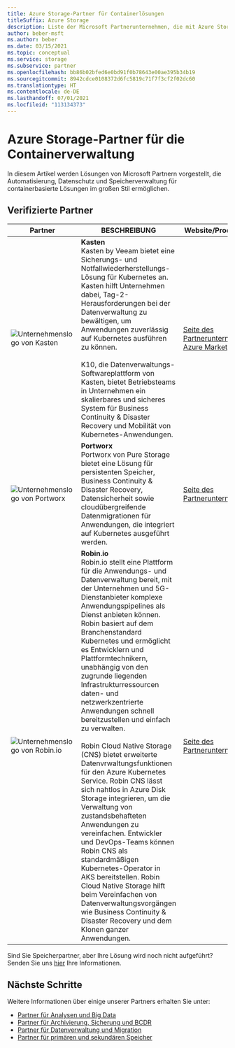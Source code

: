 ```yaml
---
title: Azure Storage-Partner für Containerlösungen
titleSuffix: Azure Storage
description: Liste der Microsoft Partnerunternehmen, die mit Azure Storage Kundenlösungen Container erstellen
author: beber-msft
ms.author: beber
ms.date: 03/15/2021
ms.topic: conceptual
ms.service: storage
ms.subservice: partner
ms.openlocfilehash: bb86b02bfed6e0bd91f0b78643e00ae395b34b19
ms.sourcegitcommit: 8942cdce0108372d6fc5819c71f7f3cf2f02dc60
ms.translationtype: HT
ms.contentlocale: de-DE
ms.lasthandoff: 07/01/2021
ms.locfileid: "113134373"
---
```

# <a name="azure-storage-container-management-partners"></a>Azure Storage-Partner für die Containerverwaltung

In diesem Artikel werden Lösungen von Microsoft Partnern vorgestellt, die Automatisierung, Datenschutz und Speicherverwaltung für containerbasierte Lösungen im großen Stil ermöglichen.

## <a name="verified-partners"></a>Verifizierte Partner

| Partner | BESCHREIBUNG | Website/Produktlink |
| ------- | ----------- | -------------------- |
| ![Unternehmenslogo von Kasten](./media/kasten-logo.png) |**Kasten**<br>Kasten by Veeam bietet eine Sicherungs- und Notfallwiederherstellungs-Lösung für Kubernetes an. Kasten hilft Unternehmen dabei, Tag-2-Herausforderungen bei der Datenverwaltung zu bewältigen, um Anwendungen zuverlässig auf Kubernetes ausführen zu können.<br><br>K10, die Datenverwaltungs-Softwareplattform von Kasten, bietet Betriebsteams in Unternehmen ein skalierbares und sicheres System für Business Continuity & Disaster Recovery und Mobilität von Kubernetes-Anwendungen.|[Seite des Partnerunternehmens](https://docs.kasten.io/latest/install/azure/azure.html)<br>[Azure Marketplace](https://azuremarketplace.microsoft.com/en-us/marketplace/apps/veeam.kasten_k10_by_veeam_byol?tab=Overview)|
| ![Unternehmenslogo von Portworx](./media/portworx-logo.png) |**Portworx**<br>Portworx von Pure Storage bietet eine Lösung für persistenten Speicher, Business Continuity & Disaster Recovery, Datensicherheit sowie cloudübergreifende Datenmigrationen für Anwendungen, die integriert auf Kubernetes ausgeführt werden.|[Seite des Partnerunternehmens](https://portworx.com/azure/)|
| ![<n/>Unternehmenslogo von Robin.io](./media/robin-logo.png) |**<n/>Robin.io**<br>Robin.io stellt eine Plattform für die Anwendungs- und Datenverwaltung bereit, mit der Unternehmen und 5G-Dienstanbieter komplexe Anwendungspipelines als Dienst anbieten können. Robin basiert auf dem Branchenstandard Kubernetes und ermöglicht es Entwicklern und Plattformtechnikern, unabhängig von den zugrunde liegenden Infrastrukturressourcen daten- und netzwerkzentrierte Anwendungen schnell bereitzustellen und einfach zu verwalten.<br><br>Robin Cloud Native Storage (CNS) bietet erweiterte Datenvrwaltungsfunktionen für den Azure Kubernetes Service. Robin CNS lässt sich nahtlos in Azure Disk Storage integrieren, um die Verwaltung von zustandsbehafteten Anwendungen zu vereinfachen. Entwickler und DevOps-Teams können Robin CNS als standardmäßigen Kubernetes-Operator in AKS bereitstellen. Robin Cloud Native Storage hilft beim Vereinfachen von Datenverwaltungsvorgängen wie Business Continuity & Disaster Recovery und dem Klonen ganzer Anwendungen. |[Seite des Partnerunternehmens](https://robin.io/robin-cloud-native-storage-for-microsoft-aks/)|

Sind Sie Speicherpartner, aber Ihre Lösung wird noch nicht aufgeführt? Senden Sie uns [hier](https://forms.office.com/pages/responsepage.aspx?id=v4j5cvGGr0GRqy180BHbR3i8TQB_XnRAsV3-7XmQFpFUQjY4QlJYUzFHQ0ZBVDNYWERaUlNRVU5IMyQlQCN0PWcu) Ihre Informationen.
## <a name="next-steps"></a>Nächste Schritte

Weitere Informationen über einige unserer Partners erhalten Sie unter:

- [Partner für Analysen und Big Data](..\analytics\partner-overview.md)
- [Partner für Archivierung, Sicherung und BCDR](..\backup-archive-disaster-recovery\partner-overview.md)
- [Partner für Datenverwaltung und Migration](..\data-management\partner-overview.md)
- [Partner für primären und sekundären Speicher](..\primary-secondary-storage\partner-overview.md)
